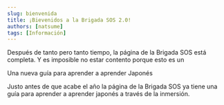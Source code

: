 ```yaml
---
slug: bienvenida
title: ¡Bievenidos a la Brigada SOS 2.0!
authors: [natsume]
tags: [Información]
---
```


Después de tanto pero tanto tiempo, la página de la Brigada SOS está completa. Y es imposible no estar contento porque esto es un


Una nueva guía para aprender a aprender Japonés

<!--truncate-->


Justo antes de que acabe el año la página de la Brigada SOS ya tiene una guía para aprender a aprender japonés a través de la inmersión. 

